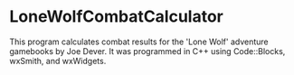 # LoneWolfCombatCalculator

This program calculates combat results for the 'Lone Wolf' adventure gamebooks by Joe Dever. It was programmed in C++ using Code::Blocks, wxSmith, and wxWidgets.
